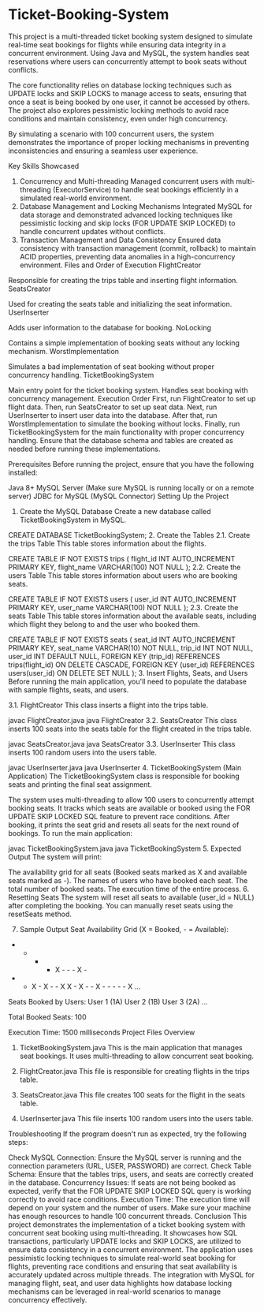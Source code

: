 # Ticket-Booking-System
This project is a multi-threaded ticket booking system designed to simulate real-time seat bookings for flights while ensuring data integrity in a concurrent environment. Using Java and MySQL, the system handles seat reservations where users can concurrently attempt to book seats without conflicts.

The core functionality relies on database locking techniques such as UPDATE locks and SKIP LOCKS to manage access to seats, ensuring that once a seat is being booked by one user, it cannot be accessed by others. The project also explores pessimistic locking methods to avoid race conditions and maintain consistency, even under high concurrency.

By simulating a scenario with 100 concurrent users, the system demonstrates the importance of proper locking mechanisms in preventing inconsistencies and ensuring a seamless user experience.

Key Skills Showcased
1. Concurrency and Multi-threading
Managed concurrent users with multi-threading (ExecutorService) to handle seat bookings efficiently in a simulated real-world environment.
2. Database Management and Locking Mechanisms
Integrated MySQL for data storage and demonstrated advanced locking techniques like pessimistic locking and skip locks (FOR UPDATE SKIP LOCKED) to handle concurrent updates without conflicts.
3. Transaction Management and Data Consistency
Ensured data consistency with transaction management (commit, rollback) to maintain ACID properties, preventing data anomalies in a high-concurrency environment.
Files and Order of Execution
FlightCreator

Responsible for creating the trips table and inserting flight information.
SeatsCreator

Used for creating the seats table and initializing the seat information.
UserInserter

Adds user information to the database for booking.
NoLocking

Contains a simple implementation of booking seats without any locking mechanism.
WorstImplementation

Simulates a bad implementation of seat booking without proper concurrency handling.
TicketBookingSystem

Main entry point for the ticket booking system. Handles seat booking with concurrency management.
Execution Order
First, run FlightCreator to set up flight data.
Then, run SeatsCreator to set up seat data.
Next, run UserInserter to insert user data into the database.
After that, run WorstImplementation to simulate the booking without locks.
Finally, run TicketBookingSystem for the main functionality with proper concurrency handling.
Ensure that the database schema and tables are created as needed before running these implementations.

Prerequisites
Before running the project, ensure that you have the following installed:

Java 8+
MySQL Server (Make sure MySQL is running locally or on a remote server)
JDBC for MySQL (MySQL Connector)
Setting Up the Project
1. Create the MySQL Database
Create a new database called TicketBookingSystem in MySQL.

CREATE DATABASE TicketBookingSystem;
2. Create the Tables
2.1. Create the trips Table
This table stores information about the flights.

CREATE TABLE IF NOT EXISTS trips (
    flight_id INT AUTO_INCREMENT PRIMARY KEY,
    flight_name VARCHAR(100) NOT NULL
);
2.2. Create the users Table
This table stores information about users who are booking seats.

CREATE TABLE IF NOT EXISTS users (
    user_id INT AUTO_INCREMENT PRIMARY KEY,
    user_name VARCHAR(100) NOT NULL
);
2.3. Create the seats Table
This table stores information about the available seats, including which flight they belong to and the user who booked them.

CREATE TABLE IF NOT EXISTS seats (
    seat_id INT AUTO_INCREMENT PRIMARY KEY,
    seat_name VARCHAR(10) NOT NULL,
    trip_id INT NOT NULL,
    user_id INT DEFAULT NULL,
    FOREIGN KEY (trip_id) REFERENCES trips(flight_id) ON DELETE CASCADE,
    FOREIGN KEY (user_id) REFERENCES users(user_id) ON DELETE SET NULL
);
3. Insert Flights, Seats, and Users
Before running the main application, you'll need to populate the database with sample flights, seats, and users.

3.1. FlightCreator
This class inserts a flight into the trips table.

javac FlightCreator.java
java FlightCreator
3.2. SeatsCreator
This class inserts 100 seats into the seats table for the flight created in the trips table.

javac SeatsCreator.java
java SeatsCreator
3.3. UserInserter
This class inserts 100 random users into the users table.

javac UserInserter.java
java UserInserter
4. TicketBookingSystem (Main Application)
The TicketBookingSystem class is responsible for booking seats and printing the final seat assignment.

The system uses multi-threading to allow 100 users to concurrently attempt booking seats.
It tracks which seats are available or booked using the FOR UPDATE SKIP LOCKED SQL feature to prevent race conditions.
After booking, it prints the seat grid and resets all seats for the next round of bookings.
To run the main application:

javac TicketBookingSystem.java
java TicketBookingSystem
5. Expected Output
The system will print:

The availability grid for all seats (Booked seats marked as X and available seats marked as -).
The names of users who have booked each seat.
The total number of booked seats.
The execution time of the entire process.
6. Resetting Seats
The system will reset all seats to available (user_id = NULL) after completing the booking. You can manually reset seats using the resetSeats method.

7. Sample Output
Seat Availability Grid (X = Booked, - = Available):
- - - - X - - - X - 
- - X - X - - X X - 
X - - X - - - - - X 
...

Seats Booked by Users:
User 1 (1A)
User 2 (1B)
User 3 (2A)
...

Total Booked Seats: 100

Execution Time: 1500 milliseconds
Project Files Overview
1. TicketBookingSystem.java
This is the main application that manages seat bookings. It uses multi-threading to allow concurrent seat booking.

2. FlightCreator.java
This file is responsible for creating flights in the trips table.

3. SeatsCreator.java
This file creates 100 seats for the flight in the seats table.

4. UserInserter.java
This file inserts 100 random users into the users table.

Troubleshooting
If the program doesn't run as expected, try the following steps:

Check MySQL Connection: Ensure the MySQL server is running and the connection parameters (URL, USER, PASSWORD) are correct.
Check Table Schema: Ensure that the tables trips, users, and seats are correctly created in the database.
Concurrency Issues: If seats are not being booked as expected, verify that the FOR UPDATE SKIP LOCKED SQL query is working correctly to avoid race conditions.
Execution Time: The execution time will depend on your system and the number of users. Make sure your machine has enough resources to handle 100 concurrent threads.
Conclusion
This project demonstrates the implementation of a ticket booking system with concurrent seat booking using multi-threading. It showcases how SQL transactions, particularly UPDATE locks and SKIP LOCKS, are utilized to ensure data consistency in a concurrent environment. The application uses pessimistic locking techniques to simulate real-world seat booking for flights, preventing race conditions and ensuring that seat availability is accurately updated across multiple threads. The integration with MySQL for managing flight, seat, and user data highlights how database locking mechanisms can be leveraged in real-world scenarios to manage concurrency effectively.
